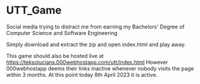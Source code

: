 # UTT_Game
Social media trying to distract me from earning my Bachelors' Degree of Computer Science and Software Engineering

Simply download and extract the zip and open index.html and play away. 

This game should also be hosted live at https://teksolucians.000webhostapp.com/utt/index.html
However 000webhostapp deems their links inactive whenever nobody visits the page within 3 months.  At this point today 8th April 2023 it is active. 
